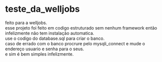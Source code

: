 # teste_da_welljobs
feito para a welljobs.<br>
esse projeto foi feito em codigo estruturado sem nenhum framework então infelizmente não tem instalação automatica.<br>
use o codigo do database.sql para criar o banco.<br>
caso de errado com o banco procrure pelo mysqli_connect e mude o endereço usuario e senha para o seus.<br>
e sim é bem simples infelizmente.<br>
